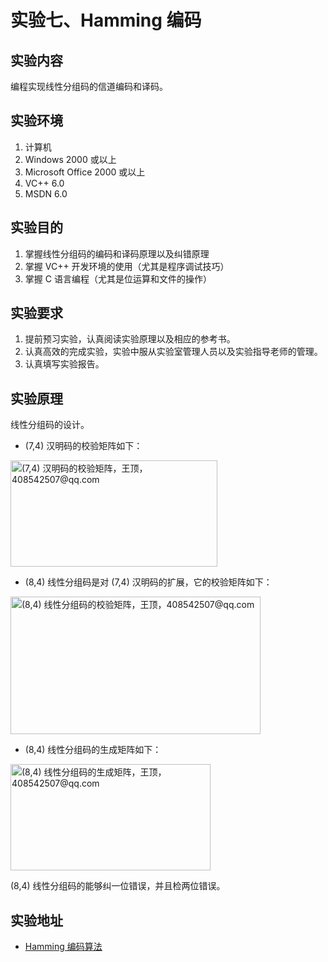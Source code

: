 # 实验七、Hamming 编码

## 实验内容

编程实现线性分组码的信道编码和译码。

## 实验环境

1. 计算机
2. Windows 2000 或以上
3. Microsoft Office 2000 或以上
4. VC++ 6.0
5. MSDN 6.0

## 实验目的

1. 掌握线性分组码的编码和译码原理以及纠错原理
2. 掌握 VC++ 开发环境的使用（尤其是程序调试技巧）
3. 掌握 C 语言编程（尤其是位运算和文件的操作）

## 实验要求

1. 提前预习实验，认真阅读实验原理以及相应的参考书。
2. 认真高效的完成实验，实验中服从实验室管理人员以及实验指导老师的管理。
3. 认真填写实验报告。

## 实验原理

线性分组码的设计。

- (7,4) 汉明码的校验矩阵如下：
  
<img alt="(7,4) 汉明码的校验矩阵，王顶，408542507@qq.com" src="images/lab07-01.png" width="331px" height="170px">

- (8,4) 线性分组码是对 (7,4) 汉明码的扩展，它的校验矩阵如下：

<img alt="(8,4) 线性分组码的校验矩阵，王顶，408542507@qq.com" src="images/lab07-02.png" width="400px" height="220px">

 - (8,4) 线性分组码的生成矩阵如下：
    
<img alt="(8,4) 线性分组码的生成矩阵，王顶，408542507@qq.com" src="images/lab07-01.png" width="320px" height="170px">

(8,4) 线性分组码的能够纠一位错误，并且检两位错误。

## 实验地址

- [Hamming 编码算法](https://info-lab.wangding.in/labs/lab07.html)
